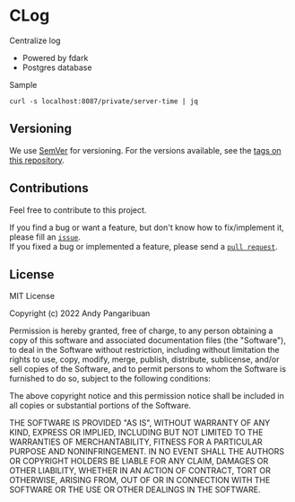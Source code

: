 # CLog

Centralize log

* Powered by fdark
* Postgres database

Sample

```shell
curl -s localhost:8087/private/server-time | jq
```

## Versioning

We use [SemVer](http://semver.org/) for versioning. For the versions available, see the [tags on this repository](https://gitlab.com/treasuryid/service/connect/-/tags).

## Contributions

Feel free to contribute to this project.

If you find a bug or want a feature, but don't know how to fix/implement it, please fill an [`issue`](https://github.com/andypangaribuan/clog/issues).  
If you fixed a bug or implemented a feature, please send a [`pull request`](https://github.com/andypangaribuan/clog/pulls).

## License

MIT License

Copyright (c) 2022 Andy Pangaribuan

Permission is hereby granted, free of charge, to any person obtaining a copy
of this software and associated documentation files (the "Software"), to deal
in the Software without restriction, including without limitation the rights
to use, copy, modify, merge, publish, distribute, sublicense, and/or sell
copies of the Software, and to permit persons to whom the Software is
furnished to do so, subject to the following conditions:

The above copyright notice and this permission notice shall be included in all
copies or substantial portions of the Software.

THE SOFTWARE IS PROVIDED "AS IS", WITHOUT WARRANTY OF ANY KIND, EXPRESS OR
IMPLIED, INCLUDING BUT NOT LIMITED TO THE WARRANTIES OF MERCHANTABILITY,
FITNESS FOR A PARTICULAR PURPOSE AND NONINFRINGEMENT. IN NO EVENT SHALL THE
AUTHORS OR COPYRIGHT HOLDERS BE LIABLE FOR ANY CLAIM, DAMAGES OR OTHER
LIABILITY, WHETHER IN AN ACTION OF CONTRACT, TORT OR OTHERWISE, ARISING FROM,
OUT OF OR IN CONNECTION WITH THE SOFTWARE OR THE USE OR OTHER DEALINGS IN THE
SOFTWARE.